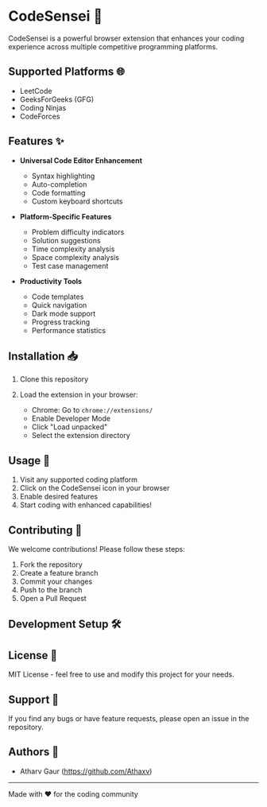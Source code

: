 # CodeSensei 🥷

CodeSensei is a powerful browser extension that enhances your coding experience across multiple competitive programming platforms.

## Supported Platforms 🌐

- LeetCode
- GeeksForGeeks (GFG)
- Coding Ninjas
- CodeForces

## Features ✨

- **Universal Code Editor Enhancement**
  - Syntax highlighting
  - Auto-completion
  - Code formatting
  - Custom keyboard shortcuts

- **Platform-Specific Features**
  - Problem difficulty indicators
  - Solution suggestions
  - Time complexity analysis
  - Space complexity analysis
  - Test case management

- **Productivity Tools**
  - Code templates
  - Quick navigation
  - Dark mode support
  - Progress tracking
  - Performance statistics

## Installation 📥

1. Clone this repository

2. Load the extension in your browser:
   - Chrome: Go to `chrome://extensions/`
   - Enable Developer Mode
   - Click "Load unpacked"
   - Select the extension directory

## Usage 🚀

1. Visit any supported coding platform
2. Click on the CodeSensei icon in your browser
3. Enable desired features
4. Start coding with enhanced capabilities!

## Contributing 🤝

We welcome contributions! Please follow these steps:

1. Fork the repository
2. Create a feature branch
3. Commit your changes
4. Push to the branch
5. Open a Pull Request

## Development Setup 🛠️

## License 📄

MIT License - feel free to use and modify this project for your needs.

## Support 💪

If you find any bugs or have feature requests, please open an issue in the repository.

## Authors 👥

- Atharv Gaur (https://github.com/Athaxv)

---

Made with ❤️ for the coding community